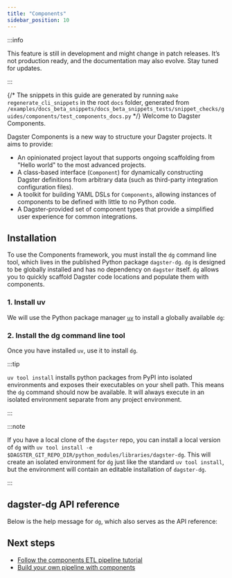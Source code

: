 ```yaml
---
title: "Components"
sidebar_position: 10
---
```


:::info

This feature is still in development and might change in patch releases. It’s not production ready, and the documentation may also evolve. Stay tuned for updates.

:::

{/* The snippets in this guide are generated by running `make regenerate_cli_snippets` in the root `docs` folder, generated from
    `/examples/docs_beta_snippets/docs_beta_snippets_tests/snippet_checks/guides/components/test_components_docs.py` */}
Welcome to Dagster Components.

Dagster Components is a new way to structure your Dagster projects. It aims to provide:

- An opinionated project layout that supports ongoing scaffolding from "Hello world" to the most advanced projects.
- A class-based interface (`Component`) for dynamically constructing Dagster definitions from arbitrary data (such as third-party integration configuration files).
- A toolkit for building YAML DSLs for `Components`, allowing instances of components to be defined with little to no Python code.
- A Dagster-provided set of component types that provide a simplified user experience for common integrations.

## Installation

To use the Components framework, you must install the `dg` command line tool, which lives in the published Python package `dagster-dg`. `dg` is designed to be globally installed and has no dependency on `dagster` itself. `dg` allows you to quickly scaffold Dagster code locations and populate them with components. 

### 1. Install uv

We will use the Python package manager [`uv`](https://docs.astral.sh/uv/) to install a globally available `dg`:

<CliInvocationExample contents="brew install uv" />

### 2. Install the dg command line tool

Once you have installed `uv`, use it to install `dg`.

<CliInvocationExample contents="uv tool install dagster-dg" />

:::tip

`uv tool install` installs python packages from PyPI into isolated environments and exposes their executables on your shell path. This means the `dg` command should now be available. It will always execute in an isolated environment separate from any project environment.

:::

:::note

If you have a local clone of the `dagster` repo, you can install a local version of `dg` with `uv tool install -e $DAGSTER_GIT_REPO_DIR/python_modules/libraries/dagster-dg`. This will create an isolated environment for `dg` just like the standard `uv tool install`, but the environment will contain an editable installation of `dagster-dg`.

:::

## dagster-dg API reference

Below is the help message for `dg`, which also serves as the API reference:

<CliInvocationExample path="docs_beta_snippets/docs_beta_snippets/guides/components/index/1-help.txt"  />

## Next steps

* [Follow the components ETL pipeline tutorial](components-etl-pipeline-tutorial)
* [Build your own pipeline with components](building-pipelines-with-components)